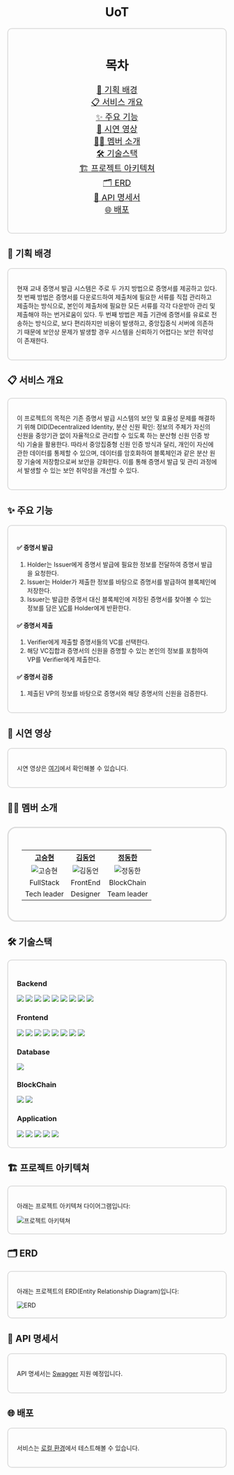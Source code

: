 <h1 style="text-align:center;">UoT</h1>

<!-- 목차 -->
<div style="border: 2px solid #ddd; border-radius: 10px; padding: 20px; margin: 20px 0;">
  <h2 style="font-size: 1.8rem; text-align: center;">목차</h2>
  <ul style="list-style: none; text-align: center; padding: 0; font-size: 1.2rem;">
    <li><a href="#기획-배경">🚀 기획 배경</a></li>
    <li><a href="#서비스-개요">📋 서비스 개요</a></li>
    <li><a href="#주요-기능">✨ 주요 기능</a></li>
    <li><a href="#시연-영상">🎥 시연 영상</a></li>
    <li><a href="#멤버-소개">👩‍💻 멤버 소개</a></li>
    <li><a href="#기술스택">🛠️ 기술스택</a></li>
    <li><a href="#프로젝트-아키텍쳐">🏗️ 프로젝트 아키텍쳐</a></li>
    <li><a href="#erd">🗂️ ERD</a></li>
    <li><a href="#테스트 시나리오, 결과">📄 API 명세서</a></li>
    <li><a href="#배포">🌐 배포</a></li>
  </ul>
</div>

<!-- 기획 배경 -->
<h2>🚀 기획 배경</h2>
<div id="기획-배경" style="border: 2px solid #ddd; border-radius: 10px; padding: 20px; margin: 20px 0;">
  <p>현재 교내 증명서 발급 시스템은 주로 두 가지 방법으로 증명서를 제공하고 있다. 첫 번째 방법은 증명서를 다운로드하여 제출처에 필요한 서류를 직접 관리하고 제출하는 방식으로, 본인이 제출처에 필요한 모든 서류를 각각 다운받아 관리 및 제출해야 하는 번거로움이 있다. 두 번째 방법은 제출 기관에 증명서를 유료로 전송하는 방식으로, 보다 편리하지만 비용이 발생하고, 중앙집중식 서버에 의존하기 때문에 보안상 문제가 발생할 경우 시스템을 신뢰하기 어렵다는 보안 취약성이 존재한다.</p>
</div>

<!-- 서비스 개요 -->
<h2>📋 서비스 개요</h2>
<div id="서비스-개요" style="border: 2px solid #ddd; border-radius: 10px; padding: 20px; margin: 20px 0;">
  <p>이 프로젝트의 목적은 기존 증명서 발급 시스템의 보안 및 효율성 문제를 해결하기 위해 DID(Decentralized Identity, 분산 신원 확인: 정보의 주체가 자신의 신원을 중앙기관 없이 자율적으로 관리할 수 있도록 하는 분산형 신원 인증 방식) 기술을 활용한다. 따라서 중앙집중형 신원 인증 방식과 달리, 개인이 자신에 관한 데이터를 통제할 수 있으며, 데이터를 암호화하여 블록체인과 같은 분산 원장 기술에 저장함으로써 보안을 강화한다. 이를 통해 증명서 발급 및 관리 과정에서 발생할 수 있는 보안 취약성을 개선할 수 있다.</p>
</div>

<!-- 주요 기능 -->
<h2>✨ 주요 기능</h2>
<div id="주요-기능" style="border: 2px solid #ddd; border-radius: 10px; padding: 20px; margin: 20px 0;">
  <h4>✅ 증명서 발급</h4>
  <ol>
    <li>Holder는 Issuer에게 증명서 발급에 필요한 정보를 전달하여 증명서 발급을 요청한다.</li>
    <li>Issuer는 Holder가 제출한 정보를 바탕으로 증명서를 발급하여 블록체인에 저장한다.</li>
    <li>Issuer는 발급한 증명서 대신 블록체인에 저장된 증명서를 찾아볼 수 있는 정보를 담은 <ins>VC</ins>를 Holder에게 반환한다.</li>
  </ol>
  <h4>✅ 증명서 제출</h4>
  <ol>
    <li>Verifier에게 제출할 증명서들의 VC를 선택한다.</li>
    <li>해당 VC집합과 증명서의 신원을 증명할 수 있는 본인의 정보를 포함하여 VP를 Verifier에게 제출한다.</li>
  </ol>
  <h4>✅ 증명서 검증</h4>
  <ol>
    <li>제출된 VP의 정보를 바탕으로 증명서와 해당 증명서의 신원을 검증한다.</li>
  </ol>
</div>

<!-- 시연 영상 -->
<h2>🎥 시연 영상</h2>
<div id="시연-영상" style="border: 2px solid #ddd; border-radius: 10px; padding: 20px; margin: 20px 0;">
  <p>시연 영상은 <a href="https://youtu.be/Nw3Nx9_LwFg?si=5BqvKUKKH6xAK96b">여기</a>에서 확인해볼 수 있습니다.</p>
</div>

<!-- 멤버 소개 -->
<h2>👩‍💻 멤버 소개</h2>
<div id="멤버-소개" style="border: 3px solid #ddd; border-radius: 20px; padding: 30px; margin: 30px 0;">
  <table style="width: 100%; border-collapse: collapse; margin-top: 20px;">
    <tr>
      <th style="text-align: center;">
        <a href="https://github.com/chris0825">고승현</a>
      </th>
      <th style="text-align: center;">
        <a href="https://github.com/DongunKim1125">김동언</a>
      </th>
      <th style="text-align: center;">
        <a href="https://github.com/rainyday1367">정동한</a>
      </th>
    </tr>
    <tr>
      <td style="text-align: center; vertical-align: middle;"><img src="https://avatars.githubusercontent.com/u/62418972?v=4" alt="고승현" /></td>
      <td style="text-align: center; vertical-align: middle;"><img src="https://avatars.githubusercontent.com/u/85996392?v=4" alt="김동언" /></td>
      <td style="text-align: center; vertical-align: middle;"><img src="https://avatars.githubusercontent.com/u/98398484?v=4" alt="정동한" /></td>
    </tr>
    <tr>
      <td style="text-align: center; vertical-align: middle;">FullStack</td>
      <td style="text-align: center; vertical-align: middle;">FrontEnd</td>
      <td style="text-align: center; vertical-align: middle;">BlockChain</td>
    </tr>
    <tr>
      <td style="text-align: center; vertical-align: middle;">Tech leader</td>
      <td style="text-align: center; vertical-align: middle;">Designer</td>
      <td style="text-align: center; vertical-align: middle;">Team leader</td>
    </tr>
  </table>
</div>

<!-- 기술스택 -->
<h2>🛠️ 기술스택</h2>
<div id="기술스택" style="border: 2px solid #ddd; border-radius: 10px; padding: 20px; margin: 20px 0;">
  <h3> Backend</h3>
    <img src="https://img.shields.io/badge/Java-23ED8B00?style=for-the-badge&logo=openjdk&logoColor=white"/>
    <img src="https://img.shields.io/badge/gradle-02303A?style=for-the-badge&logo=Gradle&logoColor=white"/>
    <img src="https://img.shields.io/badge/Spring Boot-6DB33F?style=for-the-badge&logo=Spring Boot&logoColor=white"/>
    <img src="https://img.shields.io/badge/Spring Security-6DB33F?style=for-the-badge&logo=Spring Security&logoColor=white"/>
    <img src="https://img.shields.io/badge/Spring Data JPA-5DB33F?style=for-the-badge&logo=Spring Data JPA&logoColor=white"/>
    <img src="https://img.shields.io/badge/JWT-000000?style=for-the-badge&logo=jsonwebtokens&logoColor=white"/>
    <img src="https://img.shields.io/badge/Thymeleaf-005F0F?style=for-the-badge&logo=Thymeleaf&logoColor=white"/>
    <img src="https://img.shields.io/badge/Web3j-F16822?style=for-the-badge&logo=web3j&logoColor=white"/>
    <img src="https://img.shields.io/badge/Swagger-85EA2D?style=for-the-badge&logo=swagger&logoColor=white"/>
  <h3> Frontend</h3>
    <img src="https://img.shields.io/badge/react-61DAFB?style=for-the-badge&logo=react&logoColor=white">
    <img src="https://img.shields.io/badge/typescript-3178C6?style=for-the-badge&logo=typescript&logoColor=white">
    <img src="https://img.shields.io/badge/vite-646CFF?style=for-the-badge&logo=vite&logoColor=white">
    <img src="https://img.shields.io/badge/chakra--ui-319795?style=for-the-badge&logo=chakraui&logoColor=white">
    <img src="https://img.shields.io/badge/emotion-DB7093?style=for-the-badge&logo=emotion&logoColor=white">
    <img src="https://img.shields.io/badge/react--router-CA4245?style=for-the-badge&logo=reactrouter&logoColor=white">
    <img src="https://img.shields.io/badge/eslint-4B32C3?style=for-the-badge&logo=eslint&logoColor=white">
    <img src="https://img.shields.io/badge/prettier-F7B93E?style=for-the-badge&logo=prettier&logoColor=white">
  <h3> Database</h3>
    <img src="https://img.shields.io/badge/H2-1B6AC6?style=for-the-badge&logo=H2&logoColor=white"/>
  <h3> BlockChain</h3>
    <img src="https://img.shields.io/badge/Ethereum-3C3C3D?style=for-the-badge&logo=Ethereum&logoColor=white"/>
    <img src="https://img.shields.io/badge/Solidity-363636?style=for-the-badge&logo=solidity&logoColor=white"/>
  <h3> Application</h3>
    <img src="https://img.shields.io/badge/IntelliJ-000000?style=for-the-badge&logo=intellijidea&logoColor=white"/>
    <img src="https://img.shields.io/badge/VisualStudio-0019F4?style=for-the-badge&logo=visualstudiocode&logoColor=white"/>
    <img src="https://img.shields.io/badge/REMIXIDLE-0076A3?style=for-the-badge&logo=METAMASK&logoColor=white"/>
    <img src="https://img.shields.io/badge/GANACHE-6F4F28?style=for-the-badge&logo=METAMASK&logoColor=white"/>
    <img src="https://img.shields.io/badge/METAMASK-FF7F00?style=for-the-badge&logo=METAMASK&logoColor=white"/>
  </div>

<!-- 프로젝트 아키텍쳐 -->
<h2>🏗️ 프로젝트 아키텍쳐</h2>
<div id="프로젝트-아키텍쳐" style="border: 2px solid #ddd; border-radius: 10px; padding: 20px; margin: 20px 0;">
  <p>아래는 프로젝트 아키텍쳐 다이어그램입니다:</p>
  <img src="https://via.placeholder.com/800x400" alt="프로젝트 아키텍쳐" />
</div>

<!-- ERD -->
<h2>🗂️ ERD</h2>
<div id="erd" style="border: 2px solid #ddd; border-radius: 10px; padding: 20px; margin: 20px 0;">
  <p>아래는 프로젝트의 ERD(Entity Relationship Diagram)입니다:</p>
  <img src="" alt="ERD" />
</div>

<!-- API 명세서 -->
<h2>📄 API 명세서</h2>
<div id="api-명세서" style="border: 2px solid #ddd; border-radius: 10px; padding: 20px; margin: 20px 0;">
  <p>API 명세서는 <ins>Swagger</ins> 지원 예정입니다.</p>
</div>

<!-- 배포 -->
<h2>🌐 배포</h2>
<div id="배포" style="border: 2px solid #ddd; border-radius: 10px; padding: 20px; margin: 20px 0;">
  <p>서비스는 <ins>로컬 환경</ins>에서 테스트해볼 수 있습니다.</p>
</div>
